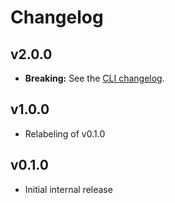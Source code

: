 # Changelog

## v2.0.0
 - **Breaking:** See the [CLI changelog](https://github.com/steadybit/cli/blob/main/CHANGELOG.md#v200).

## v1.0.0
 - Relabeling of v0.1.0

## v0.1.0
 - Initial internal release
